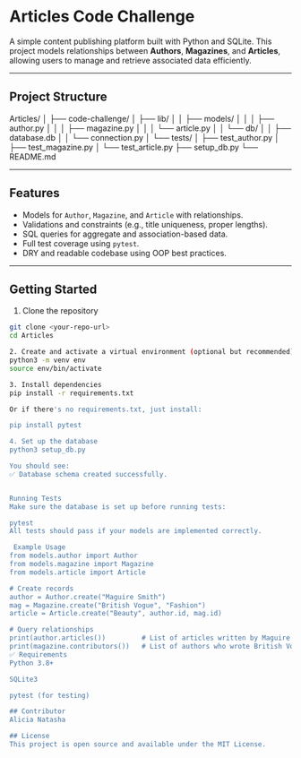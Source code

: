 # Articles Code Challenge
A simple content publishing platform built with Python and SQLite. This project models relationships between **Authors**, **Magazines**, and **Articles**, allowing users to manage and retrieve associated data efficiently.

---

## Project Structure

Articles/
│
├── code-challenge/
│ ├── lib/
│ │ ├── models/
│ │ │ ├── author.py
│ │ │ ├── magazine.py
│ │ │ └── article.py
│ │ └── db/
│ │ ├── database.db
│ │ └── connection.py
│ └── tests/
│ ├── test_author.py
│ ├── test_magazine.py
│ └── test_article.py
├── setup_db.py
└── README.md

---

## Features

- Models for `Author`, `Magazine`, and `Article` with relationships.
- Validations and constraints (e.g., title uniqueness, proper lengths).
- SQL queries for aggregate and association-based data.
- Full test coverage using `pytest`.
- DRY and readable codebase using OOP best practices.

---

## Getting Started

1. Clone the repository
```bash
git clone <your-repo-url>
cd Articles

2. Create and activate a virtual environment (optional but recommended)
python3 -m venv env
source env/bin/activate

3. Install dependencies
pip install -r requirements.txt

Or if there's no requirements.txt, just install:

pip install pytest

4. Set up the database
python3 setup_db.py

You should see:
✅ Database schema created successfully.


Running Tests
Make sure the database is set up before running tests:

pytest
All tests should pass if your models are implemented correctly.

 Example Usage
from models.author import Author
from models.magazine import Magazine
from models.article import Article

# Create records
author = Author.create("Maguire Smith")
mag = Magazine.create("British Vogue", "Fashion")
article = Article.create("Beauty", author.id, mag.id)

# Query relationships
print(author.articles())         # List of articles written by Maguire
print(magazine.contributors())   # List of authors who wrote British Vogue
✅ Requirements
Python 3.8+

SQLite3

pytest (for testing)

## Contributor
Alicia Natasha

## License
This project is open source and available under the MIT License.
